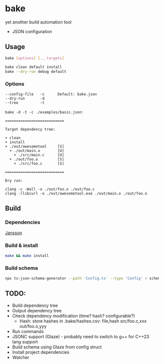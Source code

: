 # bake

yet another build automation tool

- JSON configuration

## Usage

```sh
bake [options] [...targets]
```

```sh
bake clean default install
bake --dry-run debug default
```

### Options

```
--config-file   -c      Default: bake.json
--dry-run       -d
--tree          -t
```

`bake -d -t -c ./examples/basic.json`:

```
===========================

Target dependency tree:

+ clean
+ install
+ ./out/awesometool     [S]
  + ./out/main.o        [U]
    + ./src/main.c      [U]
  + ./out/foo.o         [S]
    + ./src/foo.c       [S]

===========================

Dry run:

clang -c -Wall -o ./out/foo.o ./out/foo.c
clang -llibcurl -o ./out/awesometool.exe ./out/main.o ./out/foo.o

```

## Build

### Dependencies

[Jansson](https://jansson.readthedocs.io/en/latest/gettingstarted.html#compiling-and-installing-jansson)

### Build & install

```sh
make && make install
```

### Build schema

```sh
npx ts-json-schema-generator --path 'Config.ts' --type 'Config' > schema.json
```

## TODO:

- Build dependency tree
- Output dependency tree
- Check dependency modification (time? hash? configurable?)
  - Hash: store hashes in .bake/hashes.csv:
    file,hash
    src/foo.c,xxx
    out/foo.o,yyy
- Run commands
- JSONC support (Glaze) - probably need to switch to g++ for C++23 lang support
- Build schema using Glaze from config struct
- Install project dependencies
- Watcher
